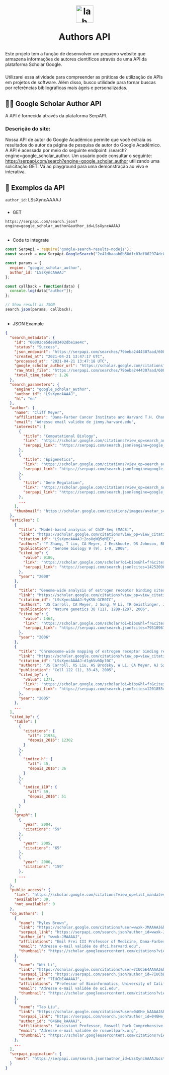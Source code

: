 <h1 align="center">
  <img align="center" alt="lab" height="55" width="55" src="https://upload.wikimedia.org/wikipedia/commons/thumb/c/c7/Google_Scholar_logo.svg/2048px-Google_Scholar_logo.svg.png">




Authors API 

</h1>

Este projeto tem a função de desenvolver um pequeno website que armazena informações de autores científicos através de uma API da plataforma Scholar Google.

###

Utilizarei essa atividade para compreender as práticas de utilização de APIs em projetos de software. Além disso, busco utilidade para tornar buscas por referências bibliográficas mais ágeis e personalizadas.

## 👨‍🎓 Google Scholar Author API 

A API é fornecida através da plataforma SerpAPI.

### Descrição do site: 

Nossa API de autor do Google Acadêmico permite que você extraia os resultados do autor da página de pesquisa de autor do Google Acadêmico. A API é acessada por meio do seguinte endpoint: /search?engine=google_scholar_author. Um usuário pode consultar o seguinte: https://serpapi.com/search?engine=google_scholar_author utilizando uma solicitação GET. Vá ao playground para uma demonstração ao vivo e interativa.

## 📯 Exemplos da API

`author_id`: LSsXyncAAAAJ

###

- GET 
```
https://serpapi.com/search.json?engine=google_scholar_author&author_id=LSsXyncAAAAJ
```
##

- Code to integrate
``` node.js
const SerpApi = require('google-search-results-nodejs');
const search = new SerpApi.GoogleSearch("2e41dbaaab0b58dfc03df862974dc84843780cacc7a53652d2c5b099f13e694f");

const params = {
  engine: "google_scholar_author",
  author_id: "LSsXyncAAAAJ"
};

const callback = function(data) {
  console.log(data["author"]);
};

// Show result as JSON
search.json(params, callback);
```
##

- JSON Example
``` json
{
  "search_metadata": {
    "id": "60802ce5de983402dbe1ae4c",
    "status": "Success",
    "json_endpoint": "https://serpapi.com/searches/79beba2444307aad/60802ce5de983402dbe1ae4c.json",
    "created_at": "2021-04-21 13:47:17 UTC",
    "processed_at": "2021-04-21 13:47:18 UTC",
    "google_scholar_author_url": "https://scholar.google.com/citations?user=LSsXyncAAAAJ&hl=en",
    "raw_html_file": "https://serpapi.com/searches/79beba2444307aad/60802ce5de983402dbe1ae4c.html",
    "total_time_taken": 1.26
  },
  "search_parameters": {
    "engine": "google_scholar_author",
    "author_id": "LSsXyncAAAAJ",
    "hl": "en"
  },
  "author": {
    "name": "Cliff Meyer",
    "affiliations": "Dana-Farber Cancer Institute and Harvard T.H. Chan School of Public Health",
    "email": "Adresse email validée de jimmy.harvard.edu",
    "interests": [
      {
        "title": "Computational Biology",
        "link": "https://scholar.google.com/citations?view_op=search_authors&hl=en&mauthors=label:computational_biology",
        "serpapi_link": "https://serpapi.com/search.json?engine=google_scholar_profiles&hl=en&mauthors=label%3Acomputational_biology"
      },
      {
        "title": "Epigenetics",
        "link": "https://scholar.google.com/citations?view_op=search_authors&hl=en&mauthors=label:epigenetics",
        "serpapi_link": "https://serpapi.com/search.json?engine=google_scholar_profiles&hl=en&mauthors=label%3Aepigenetics"
      },
      {
        "title": "Gene Regulation",
        "link": "https://scholar.google.com/citations?view_op=search_authors&hl=en&mauthors=label:gene_regulation",
        "serpapi_link": "https://serpapi.com/search.json?engine=google_scholar_profiles&hl=en&mauthors=label%3Agene_regulation"
      },
      ...
    ],
    "thumbnail": "https://scholar.google.com/citations/images/avatar_scholar_128.png"
  },
  "articles": [
    {
      "title": "Model-based analysis of ChIP-Seq (MACS)",
      "link": "https://scholar.google.com/citations?view_op=view_citation&hl=fr&user=LSsXyncAAAAJ&citation_for_view=LSsXyncAAAAJ:2osOgNQ5qMEC",
      "citation_id": "LSsXyncAAAAJ:2osOgNQ5qMEC",
      "authors": "Y Zhang, T Liu, CA Meyer, J Eeckhoute, DS Johnson, BE Bernstein, ...",
      "publication": "Genome biology 9 (9), 1-9, 2008",
      "cited_by": {
        "value": 9186,
        "link": "https://scholar.google.com/scholar?oi=bibs&hl=fr&cites=14252090027271643524",
        "serpapi_link": "https://serpapi.com/search.json?cites=14252090027271643524&engine=google_scholar&hl=en"
      },
      "year": "2008"
    },
    {
      "title": "Genome-wide analysis of estrogen receptor binding sites",
      "link": "https://scholar.google.com/citations?view_op=view_citation&hl=fr&user=LSsXyncAAAAJ&citation_for_view=LSsXyncAAAAJ:9yKSN-GCB0IC",
      "citation_id": "LSsXyncAAAAJ:9yKSN-GCB0IC",
      "authors": "JS Carroll, CA Meyer, J Song, W Li, TR Geistlinger, J Eeckhoute, ...",
      "publication": "Nature genetics 38 (11), 1289-1297, 2006",
      "cited_by": {
        "value": 1464,
        "link": "https://scholar.google.com/scholar?oi=bibs&hl=fr&cites=7951096779388712529",
        "serpapi_link": "https://serpapi.com/search.json?cites=7951096779388712529&engine=google_scholar&hl=en"
      },
      "year": "2006"
    },
    {
      "title": "Chromosome-wide mapping of estrogen receptor binding reveals long-range regulation requiring the forkhead protein FoxA1",
      "link": "https://scholar.google.com/citations?view_op=view_citation&hl=fr&user=LSsXyncAAAAJ&citation_for_view=LSsXyncAAAAJ:d1gkVwhDpl0C",
      "citation_id": "LSsXyncAAAAJ:d1gkVwhDpl0C",
      "authors": "JS Carroll, XS Liu, AS Brodsky, W Li, CA Meyer, AJ Szary, J Eeckhoute, ...",
      "publication": "Cell 122 (1), 33-43, 2005",
      "cited_by": {
        "value": 1371,
        "link": "https://scholar.google.com/scholar?oi=bibs&hl=fr&cites=12018554524946333077",
        "serpapi_link": "https://serpapi.com/search.json?cites=12018554524946333077&engine=google_scholar&hl=en"
      },
      "year": "2005"
    },
    ...
  ],
  "cited_by": {
    "table": [
      {
        "citations": {
          "all": 21934,
          "depuis_2016": 12302
        }
      },
      {
        "indice_h": {
          "all": 45,
          "depuis_2016": 36
        }
      },
      {
        "indice_i10": {
          "all": 59,
          "depuis_2016": 51
        }
      }
    ],
    "graph": [
      {
        "year": 2004,
        "citations": "59"
      },
      {
        "year": 2005,
        "citations": "65"
      },
      {
        "year": 2006,
        "citations": "159"
      },
      ...
    ]
  },
  "public_access": {
    "link": "https://scholar.google.com/citations?view_op=list_mandates&hl=fr&user=LSsXyncAAAAJ",
    "available": 39,
    "not_available": 0
  },
  "co_authors": [
    {
      "name": "Myles Brown",
      "link": "https://scholar.google.com/citations?user=wwxk-JMAAAAJ&hl=fr",
      "serpapi_link": "https://serpapi.com/search.json?author_id=wwxk-JMAAAAJ&engine=google_scholar_author&hl=en",
      "author_id": "wwxk-JMAAAAJ",
      "affiliations": "Emil Frei III Professor of Medicine, Dana-Farber Cancer Institute and Harvard Medical School",
      "email": "Adresse e-mail validée de dfci.harvard.edu",
      "thumbnail": "https://scholar.googleusercontent.com/citations?view_op=small_photo&user=wwxk-JMAAAAJ&citpid=10"
    },
    {
      "name": "Wei Li",
      "link": "https://scholar.google.com/citations?user=7IUCbE4AAAAJ&hl=fr",
      "serpapi_link": "https://serpapi.com/search.json?author_id=7IUCbE4AAAAJ&engine=google_scholar_author&hl=en",
      "author_id": "7IUCbE4AAAAJ",
      "affiliations": "Professor of Bioinformatics, University of California Irvine; Baylor College of Medicine",
      "email": "Adresse e-mail validée de uci.edu",
      "thumbnail": "https://scholar.googleusercontent.com/citations?view_op=small_photo&user=7IUCbE4AAAAJ&citpid=5"
    },
    {
      "name": "Tao Liu",
      "link": "https://scholar.google.com/citations?user=04GHe_kAAAAJ&hl=fr",
      "serpapi_link": "https://serpapi.com/search.json?author_id=04GHe_kAAAAJ&engine=google_scholar_author&hl=en",
      "author_id": "04GHe_kAAAAJ",
      "affiliations": "Assistant Professor, Roswell Park Comprehensive Cancer Center",
      "email": "Adresse e-mail validée de roswellpark.org",
      "thumbnail": "https://scholar.googleusercontent.com/citations?view_op=small_photo&user=04GHe_kAAAAJ&citpid=2"
    },
    ...
  ],
  "serpapi_pagination": {
    "next": "https://serpapi.com/search.json?author_id=LSsXyncAAAAJ&cstart=20&engine=google_scholar_author&hl=en"
  }
}
```
##

